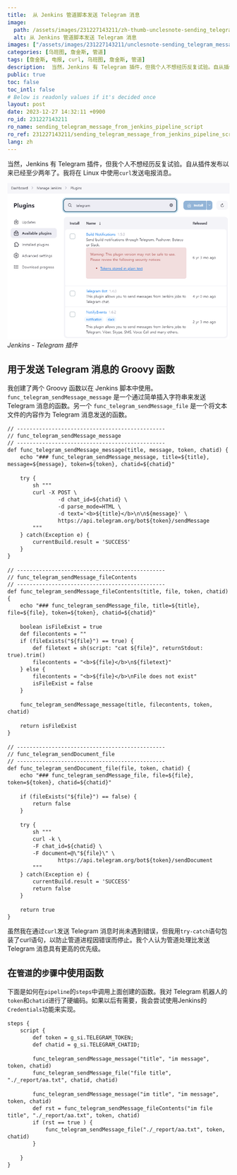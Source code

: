 ```yaml
---
title:  从 Jenkins 管道脚本发送 Telegram 消息
image:
  path: /assets/images/231227143211/zh-thumb-unclesnote-sending_telegram_message_from_jenkins_pipeline_script.png
  alt: 从 Jenkins 管道脚本发送 Telegram 消息
images: ["/assets/images/231227143211/unclesnote-sending_telegram_message_from_jenkins_pipeline_script-jenkins-telegram_plugins.png"]
categories: [乌班图, 詹金斯, 管道]
tags: [詹金斯, 电报, curl, 乌班图, 詹金斯, 管道]
description:  当然，Jenkins 有 Telegram 插件，但我个人不想经历反复试验。自从插件发布以来已经至少两年了。我将在 Linux 中使用`curl`发送电报消息。
public: true
toc: false
toc_intl: false
# Below is readonly values if it's decided once
layout: post
date: 2023-12-27 14:32:11 +0900
ro_id: 231227143211
ro_name: sending_telegram_message_from_jenkins_pipeline_script
ro_ref: 231227143211/sending_telegram_message_from_jenkins_pipeline_script
lang: zh
---
```

当然，Jenkins 有 Telegram 插件，但我个人不想经历反复试验。自从插件发布以来已经至少两年了。我将在 Linux 中使用`curl`发送电报消息。  

![Jenkins - Telegram 插件](/assets/images/231227143211/unclesnote-sending_telegram_message_from_jenkins_pipeline_script-jenkins-telegram_plugins.png)
_Jenkins - Telegram 插件_

## 用于发送 Telegram 消息的 Groovy 函数
我创建了两个 Groovy 函数以在 Jenkins 脚本中使用。 `func_telegram_sendMessage_message` 是一个通过简单插入字符串来发送 Telegram 消息的函数。另一个 `func_telegram_sendMessage_file` 是一个将文本文件的内容作为 Telegram 消息发送的函数。  

```groovy.jenkins
// -----------------------------------------------
// func_telegram_sendMessage_message
// -----------------------------------------------
def func_telegram_sendMessage_message(title, message, token, chatid) {
    echo "### func_telegram_sendMessage_message, title=${title}, message=${message}, token=${token}, chatid=${chatid}"

    try {
        sh """
        curl -X POST \
                -d chat_id=${chatid} \
                -d parse_mode=HTML \
                -d text='<b>${title}</b>\n\n${message}' \
                https://api.telegram.org/bot${token}/sendMessage
        """
    } catch(Exception e) {
        currentBuild.result = 'SUCCESS'
    }
}

// -----------------------------------------------
// func_telegram_sendMessage_fileContents
// -----------------------------------------------
def func_telegram_sendMessage_fileContents(title, file, token, chatid) {
    echo "### func_telegram_sendMessage_file, title=${title}, file=${file}, token=${token}, chatid=${chatid}"

    boolean isFileExist = true
    def filecontents = ""
    if (fileExists("${file}") == true) {
        def filetext = sh(script: "cat ${file}", returnStdout: true).trim()
        filecontents = "<b>${file}</b>\n${filetext}"
    } else {
        filecontents = "<b>${file}</b>\nFile does not exist"
        isFileExist = false
    }

    func_telegram_sendMessage_message(title, filecontents, token, chatid)

    return isFileExist
}

// -----------------------------------------------
// func_telegram_sendDocument_file
// -----------------------------------------------
def func_telegram_sendDocument_file(file, token, chatid) {
    echo "### func_telegram_sendMessage_file, file=${file}, token=${token}, chatid=${chatid}"

    if (fileExists("${file}") == false) {
        return false
    }

    try {
        sh """
        curl -k \
        -F chat_id=${chatid} \
        -F document=@\"${file}\" \
                https://api.telegram.org/bot${token}/sendDocument
        """
    } catch(Exception e) {
        currentBuild.result = 'SUCCESS'
        return false
    }

    return true
}
```
虽然我在通过`curl`发送 Telegram 消息时尚未遇到错误，但我用`try-catch`语句包装了curl语句，以防止管道进程因错误而停止。我个人认为管道处理比发送 Telegram 消息具有更高的优先级。  
## 在`管道`的`步骤`中使用函数
下面是如何在`pipeline`的`steps`中调用上面创建的函数。我对 Telegram 机器人的`token`和`chatid`进行了硬编码。如果以后有需要，我会尝试使用Jenkins的`Credentials`功能来实现。  

```groovy.jenkins
steps {
	script {
		def token = g_si.TELEGRAM_TOKEN;
		def chatid = g_si.TELEGRAM_CHATID;
		
		func_telegram_sendMessage_message("title", "im message", token, chatid)
		func_telegram_sendMessage_file("file title", "./_report/aa.txt", chatid, chatid)
		
		func_telegram_sendMessage_message("im title", "im message", token, chatid)
		def rst = func_telegram_sendMessage_fileContents("im file title", "./_report/aa.txt", token, chatid)
		if (rst == true ) {
			func_telegram_sendMessage_file("./_report/aa.txt", token, chatid)
		}
                    	
	}
}

```
